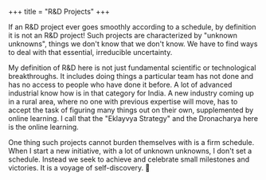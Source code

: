 +++
title = "R&D Projects"
+++

If an R&D project ever goes smoothly according to a schedule, by definition it is not an R&D project! Such projects are characterized by "unknown unknowns", things we don't know that we don't know. We have to find ways to deal with that essential, irreducible uncertainty.

My definition of R&D here is not just fundamental scientific or technological breakthroughs. It includes doing things a particular team has not done and has no access to people who have done it before. A lot of advanced industrial know how is in that category for India. A new industry coming up in a rural area, where no one with previous expertise will move, has to accept the task of figuring many things out on their own, supplemented by online learning. I call that the "Eklayvya Strategy" and the Dronacharya here is the online learning.

One thing such projects cannot burden themselves with is a firm schedule. When I start a new initiative, with a lot of unknown unknowns, I don't set a schedule. Instead we seek to achieve and celebrate small milestones and victories. It is a voyage of self-discovery. 🙏